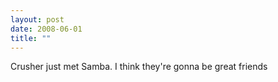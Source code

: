 ```yaml
---
layout: post
date: 2008-06-01
title: ""
---
```

Crusher just met Samba. I think they're gonna be great friends